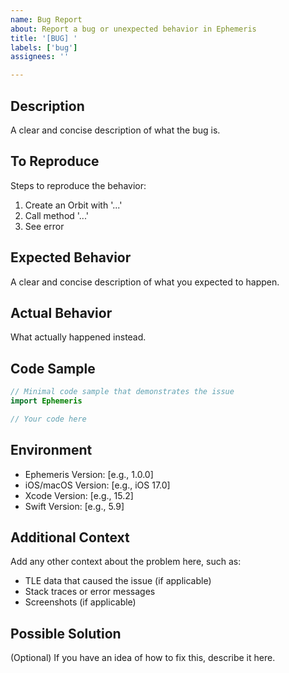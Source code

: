 ```yaml
---
name: Bug Report
about: Report a bug or unexpected behavior in Ephemeris
title: '[BUG] '
labels: ['bug']
assignees: ''

---
```


## Description
A clear and concise description of what the bug is.

## To Reproduce
Steps to reproduce the behavior:
1. Create an Orbit with '...'
2. Call method '...'
3. See error

## Expected Behavior
A clear and concise description of what you expected to happen.

## Actual Behavior
What actually happened instead.

## Code Sample
```swift
// Minimal code sample that demonstrates the issue
import Ephemeris

// Your code here
```

## Environment
- Ephemeris Version: [e.g., 1.0.0]
- iOS/macOS Version: [e.g., iOS 17.0]
- Xcode Version: [e.g., 15.2]
- Swift Version: [e.g., 5.9]

## Additional Context
Add any other context about the problem here, such as:
- TLE data that caused the issue (if applicable)
- Stack traces or error messages
- Screenshots (if applicable)

## Possible Solution
(Optional) If you have an idea of how to fix this, describe it here.
